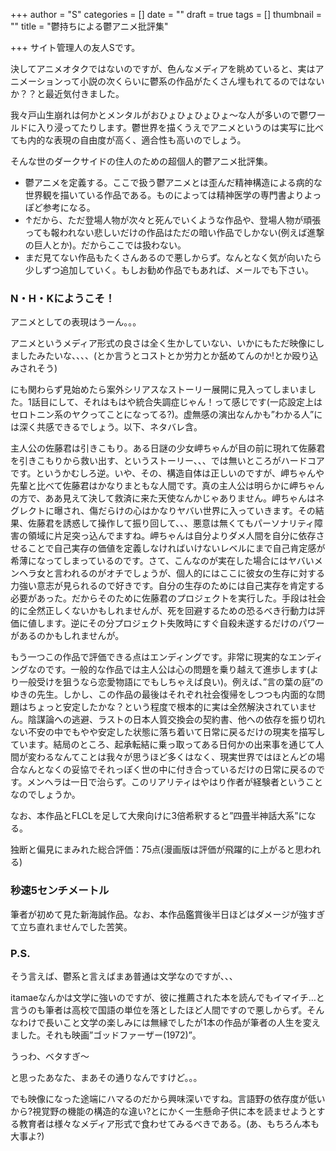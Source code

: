 +++
author = "S"
categories = []
date = ""
draft = true
tags = []
thumbnail = ""
title = "鬱持ちによる鬱アニメ批評集"

+++
サイト管理人の友人Sです。

決してアニメオタクではないのですが、色んなメディアを眺めていると、実はアニメーションって小説の次くらいに鬱系の作品がたくさん埋もれてるのではないか？？と最近気付きました。

我々戸山生崩れは何かとメンタルがおひょひょひょひょ～な人が多いので鬱ワールドに入り浸ってたりします。鬱世界を描くうえでアニメというのは実写に比べても内的な表現の自由度が高く、適合性も高いのでしょう。

そんな世のダークサイドの住人のための超個人的鬱アニメ批評集。

* 鬱アニメを定義する。ここで扱う鬱アニメとは歪んだ精神構造による病的な世界観を描いている作品である。ものによっては精神医学の専門書よりよっぽど参考になる。
* ↑だから、ただ登場人物が次々と死んでいくような作品や、登場人物が頑張っても報われない悲しいだけの作品はただの暗い作品でしかない(例えば進撃の巨人とか)。だからここでは扱わない。
* まだ見てない作品もたくさんあるので悪しからず。なんとなく気が向いたら少しずつ追加していく。もしお勧め作品でもあれば、メールでも下さい。

### N・H・Kにようこそ！

アニメとしての表現はうーん。。。

アニメというメディア形式の良さは全く生かしていない、いかにもただ映像にしましたみたいな、、、、(とか言うとコストとか労力とか舐めてんのか!とか殴り込みされそう)

にも関わらず見始めたら案外シリアスなストーリー展開に見入ってしまいました。1話目にして、それはもはや統合失調症じゃん！って感じです(一応設定上はセロトニン系のヤクってことになってる?)。虚無感の演出なんかも”わかる人”には深く共感できるでしょう。以下、ネタバレ含。

主人公の佐藤君は引きこもり。ある日謎の少女岬ちゃんが目の前に現れて佐藤君を引きこもりから救い出す、というストーリー、、、では無いところがハードコアです。というかむしろ逆。いや、その、構造自体は正しいのですが、岬ちゃんや先輩と比べて佐藤君はかなりまともな人間です。真の主人公は明らかに岬ちゃんの方で、ああ見えて決して救済に来た天使なんかじゃありません。岬ちゃんはネグレクトに曝され、傷だらけの心はかなりヤバい世界に入っていきます。その結果、佐藤君を誘惑して操作して振り回して、、、悪意は無くてもパーソナリティ障害の領域に片足突っ込んでますね。岬ちゃんは自分よりダメ人間を自分に依存させることで自己実存の価値を定義しなければいけないレベルにまで自己肯定感が希薄になってしまっているのです。さて、こんなのが実在した場合にはヤバいメンヘラ女と言われるのがオチでしょうが、個人的にはここに彼女の生存に対する力強い意志が見られるので好きです。自分の生存のためには自己実存を肯定する必要があった。だからそのために佐藤君のプロジェクトを実行した。手段は社会的に全然正しくないかもしれませんが、死を回避するための恐るべき行動力は評価に値します。逆にその分プロジェクト失敗時にすぐ自殺未遂するだけのパワーがあるのかもしれませんが。

もう一つこの作品で評価できる点はエンディングです。非常に現実的なエンディングなのです。一般的な作品では主人公は心の問題を乗り越えて進歩します(より一般受けを狙うなら恋愛物語にでもしちゃえば良い)。例えば、”言の葉の庭”のゆきの先生。しかし、この作品の最後はそれぞれ社会復帰をしつつも内面的な問題はちょっと安定したかな？という程度で根本的に実は全然解決されていません。陰謀論への逃避、ラストの日本人質交換会の契約書、他への依存を振り切れない不安の中でもやや安定した状態に落ち着いて日常に戻るだけの現実を描写しています。結局のところ、起承転結に乗っ取ってある日何かの出来事を通じて人間が変わるなんてことは我々が思うほど多くはなく、現実世界ではほとんどの場合なんとなくの妥協でそれっぽく世の中に付き合っているだけの日常に戻るのです。メンヘラは一日で治らず。このリアリティはやはり作者が経験者ということなのでしょうか。

なお、本作品とFLCLを足して大衆向けに3倍希釈すると”四畳半神話大系”になる。

独断と偏見にまみれた総合評価：75点(漫画版は評価が飛躍的に上がると思われる)

### 秒速5センチメートル

筆者が初めて見た新海誠作品。なお、本作品鑑賞後半日ほどはダメージが強すぎて立ち直れませんでした苦笑。

### P.S.

そう言えば、鬱系と言えばまあ普通は文学なのですが、、、

itamaeなんかは文学に強いのですが、彼に推薦された本を読んでもイマイチ…と言うのも筆者は高校で国語の単位を落としたほど人間ですので悪しからず。そんなわけで長いこと文学の楽しみには無縁でしたが1本の作品が筆者の人生を変えました。それも映画”ゴッドファーザー(1972)”。

うっわ、ベタすぎ～

と思ったあなた、まあその通りなんですけど。。。

でも映像になった途端にハマるのだから興味深いですね。言語野の依存度が低いから?視覚野の機能の構造的な違い?とにかく一生懸命子供に本を読ませようとする教育者は様々なメディア形式で食わせてみるべきである。(あ、もちろん本も大事よ?)